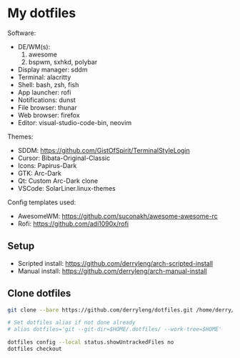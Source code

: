 # My dotfiles

Software:

- DE/WM(s):
  1. awesome
  2. bspwm, sxhkd, polybar
- Display manager: sddm
- Terminal: alacritty
- Shell: bash, zsh, fish
- App launcher: rofi
- Notifications: dunst
- File browser: thunar
- Web browser: firefox
- Editor: visual-studio-code-bin, neovim

Themes:

- SDDM: https://github.com/GistOfSpirit/TerminalStyleLogin
- Cursor: Bibata-Original-Classic
- Icons: Papirus-Dark
- GTK: Arc-Dark
- Qt: Custom Arc-Dark clone
- VSCode: SolarLiner.linux-themes

Config templates used:

- AwesomeWM: https://github.com/suconakh/awesome-awesome-rc
- Rofi: https://github.com/adi1090x/rofi

## Setup

- Scripted install: https://github.com/derryleng/arch-scripted-install
- Manual install: https://github.com/derryleng/arch-manual-install

## Clone dotfiles

```bash
git clone --bare https://github.com/derryleng/dotfiles.git /home/derry/.dotfiles

# Set dotfiles alias if not done already
# alias dotfiles='git --git-dir=$HOME/.dotfiles/ --work-tree=$HOME'

dotfiles config --local status.showUntrackedFiles no
dotfiles checkout
```
